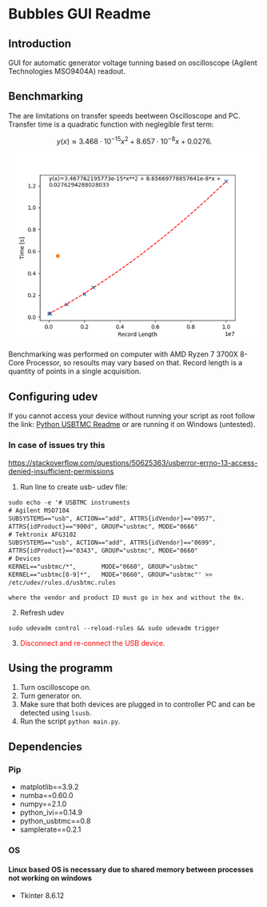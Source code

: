 # Bubbles GUI Readme
## Introduction
GUI for automatic generator voltage tunning based on oscilloscope (Agilent Technologies MSO9404A) readout.


## Benchmarking
The are limitations on transfer speeds beetween Oscilloscope and PC. Transfer time is a quadratic function with neglegible first term:

$$y(x)\approx3.468\cdot10^{-15}x^2 + 8.657\cdot10^{-8}x + 0.0276.$$

![Plot with points and fitted polynomial](Benchmark.png)

Benchmarking was performed on computer with AMD Ryzen 7 3700X 8-Core Processor, so resoults may vary based on that. Record length is a quantity of points in a single acquisition.


## Configuring udev
If you cannot access your device without running your script as root follow the link: [Python USBTMC Readme](http://alexforencich.com/wiki/en/python-usbtmc/readme)
or are running it on Windows (untested).

### In case of issues try this
https://stackoverflow.com/questions/50625363/usberror-errno-13-access-denied-insufficient-permissions

1. Run line to create usb- udev file:
```console
sudo echo -e '# USBTMC instruments
# Agilent MSO7104
SUBSYSTEMS=="usb", ACTION=="add", ATTRS{idVendor}=="0957", ATTRS{idProduct}=="900d", GROUP="usbtmc", MODE="0666"
# Tektronix AFG3102
SUBSYSTEMS=="usb", ACTION=="add", ATTRS{idVendor}=="0699", ATTRS{idProduct}=="0343", GROUP="usbtmc", MODE="0660"
# Devices
KERNEL=="usbtmc/*",       MODE="0660", GROUP="usbtmc"
KERNEL=="usbtmc[0-9]*",   MODE="0660", GROUP="usbtmc"' >> /etc/udev/rules.d/usbtmc.rules
```
    where the vendor and product ID must go in hex and without the 0x.

2. Refresh udev

```console
sudo udevadm control --reload-rules && sudo udevadm trigger
```

3. <span style="color: red;">Disconnect and re-connect the USB device.</span>


## Using the programm
1. Turn oscilloscope on.
2. Turn generator on.
3. Make sure that both devices are plugged in to controller PC and can be detected using `lsusb`.
4. Run the script `python main.py`.

## Dependencies
### Pip
* matplotlib==3.9.2
* numba==0.60.0
* numpy==2.1.0
* python_ivi==0.14.9
* python_usbtmc==0.8
* samplerate==0.2.1
### OS
#### Linux based OS is necessary due to shared memory between processes not working on windows
* Tkinter 8.6.12